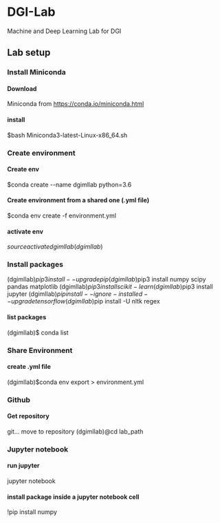 # DGI-Lab

Machine and Deep Learning Lab for DGI

## Lab setup

### Install Miniconda

#### Download

Miniconda from https://conda.io/miniconda.html

#### install

\$bash Miniconda3-latest-Linux-x86_64.sh

### Create environment

#### Create env

\$conda create --name dgimllab python=3.6

#### Create environment from a shared one (.yml file)

\$conda env create -f environment.yml

#### activate env

$source activate dgimllab
(dgimllab)$

### Install packages

(dgimllab)$pip3 install --upgrade pip
(dgimllab)$pip3 install numpy scipy pandas matplotlib
(dgimllab)$pip3 install scikit-learn
(dgimllab)$pip3 install jupyter
(dgimllab)$pip install --ignore-installed --upgrade tensorflow
(dgimllab)$pip install -U nltk regex

#### list packages

(dgimllab)\$ conda list

### Share Environment

#### create .yml file

(dgimllab)\$conda env export > environment.yml

### Github

#### Get repository

git…
move to repository
(dgimllab)@cd lab_path

### Jupyter notebook

#### run jupyter

jupyter notebook

#### install package inside a jupyter notebook cell

!pip install numpy
